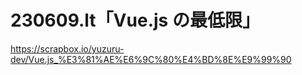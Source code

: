# 230609.lt「Vue.js の最低限」

<https://scrapbox.io/yuzuru-dev/Vue.js_%E3%81%AE%E6%9C%80%E4%BD%8E%E9%99%90>